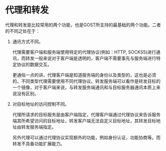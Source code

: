 # 代理和转发

代理和转发是比较常用的两个功能，也是GOST所支持的最基础的两个功能。二者的不同之处在于：

1. 通讯方式不同。
   
    代理需要客户端和服务端使用特定的代理协议(例如：HTTP, SOCKS5)进行通讯，而转发一般来说对于客户端是透明的，客户端不需要事先与服务端进行特定协议的数据交互。
  
	更通俗一点的讲，代理客户端是知道服务端的身份以及类型的，这也是必须的，不同类型代理需要使用不同代理协议。转发服务端可以看作是转发目标的一个镜像，对于客户端来说，与转发服务端通讯和与目标服务器通讯本质上来说没有区别。

2. 对目标地址的访问控制不同。

	代理所请求的目标服务是由客户端指定，代理客户端通过代理协议来告诉服务端其所希望访问的目标地址，转发客户端无法自定义目标地址，其转发目标地址由转发服务端指定。

    另外代理可以通过代理协议实现额外的功能，例如身份认证，功能协商等。而转发不具备功能扩展能力。


